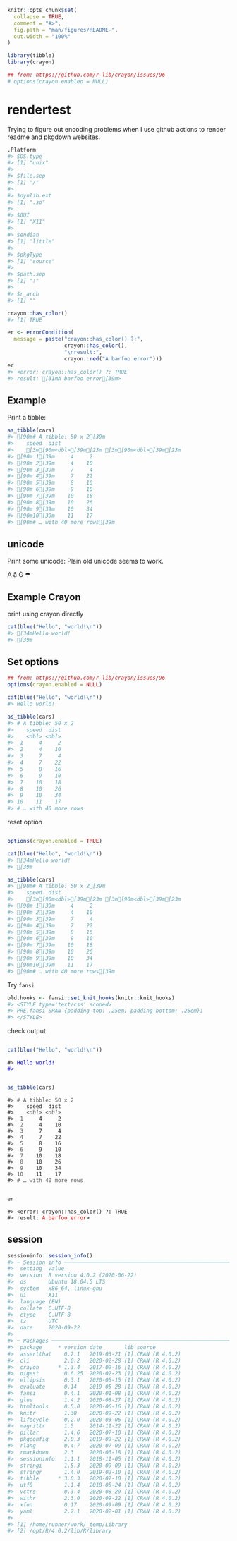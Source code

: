 
<!-- README.md is generated from README.Rmd. Please edit that file -->

``` r
knitr::opts_chunk$set(
  collapse = TRUE,
  comment = "#>",
  fig.path = "man/figures/README-",
  out.width = "100%"
)

library(tibble)
library(crayon)

## from: https://github.com/r-lib/crayon/issues/96
# options(crayon.enabled = NULL)
```

# rendertest

Trying to figure out encoding problems when I use github actions to
render readme and pkgdown websites.

``` r
.Platform
#> $OS.type
#> [1] "unix"
#> 
#> $file.sep
#> [1] "/"
#> 
#> $dynlib.ext
#> [1] ".so"
#> 
#> $GUI
#> [1] "X11"
#> 
#> $endian
#> [1] "little"
#> 
#> $pkgType
#> [1] "source"
#> 
#> $path.sep
#> [1] ":"
#> 
#> $r_arch
#> [1] ""
```

``` r
crayon::has_color()
#> [1] TRUE
```

``` r
er <- errorCondition(
  message = paste("crayon::has_color() ?:",
                  crayon::has_color(),
                  "\nresult:",
                  crayon::red("A barfoo error")))
er
#> <error: crayon::has_color() ?: TRUE 
#> result: [31mA barfoo error[39m>
```

## Example

Print a tibble:

``` r
as_tibble(cars)
#> [90m# A tibble: 50 x 2[39m
#>    speed  dist
#>    [3m[90m<dbl>[39m[23m [3m[90m<dbl>[39m[23m
#> [90m 1[39m     4     2
#> [90m 2[39m     4    10
#> [90m 3[39m     7     4
#> [90m 4[39m     7    22
#> [90m 5[39m     8    16
#> [90m 6[39m     9    10
#> [90m 7[39m    10    18
#> [90m 8[39m    10    26
#> [90m 9[39m    10    34
#> [90m10[39m    11    17
#> [90m# … with 40 more rows[39m
```

## unicode

Print some unicode: Plain old unicode seems to work.

Ā ā Ġ ☂

## Example Crayon

print using crayon directly

``` r
cat(blue("Hello", "world!\n"))
#> [34mHello world!
#> [39m
```

## Set options

``` r
## from: https://github.com/r-lib/crayon/issues/96
options(crayon.enabled = NULL)

cat(blue("Hello", "world!\n"))
#> Hello world!

as_tibble(cars)
#> # A tibble: 50 x 2
#>    speed  dist
#>    <dbl> <dbl>
#>  1     4     2
#>  2     4    10
#>  3     7     4
#>  4     7    22
#>  5     8    16
#>  6     9    10
#>  7    10    18
#>  8    10    26
#>  9    10    34
#> 10    11    17
#> # … with 40 more rows
```

reset option

``` r

options(crayon.enabled = TRUE)

cat(blue("Hello", "world!\n"))
#> [34mHello world!
#> [39m

as_tibble(cars)
#> [90m# A tibble: 50 x 2[39m
#>    speed  dist
#>    [3m[90m<dbl>[39m[23m [3m[90m<dbl>[39m[23m
#> [90m 1[39m     4     2
#> [90m 2[39m     4    10
#> [90m 3[39m     7     4
#> [90m 4[39m     7    22
#> [90m 5[39m     8    16
#> [90m 6[39m     9    10
#> [90m 7[39m    10    18
#> [90m 8[39m    10    26
#> [90m 9[39m    10    34
#> [90m10[39m    11    17
#> [90m# … with 40 more rows[39m
```

Try `fansi`

``` r
old.hooks <- fansi::set_knit_hooks(knitr::knit_hooks)
#> <STYLE type='text/css' scoped>
#> PRE.fansi SPAN {padding-top: .25em; padding-bottom: .25em};
#> </STYLE>
```

check output

``` r

cat(blue("Hello", "world!\n"))
```

<PRE class="fansi fansi-output"><CODE>#&gt; <span style='color: #0000BB;'>Hello world!
#&gt; </span><span>
</span></CODE></PRE>

``` r

as_tibble(cars)
```

<PRE class="fansi fansi-output"><CODE>#&gt; <span style='color: #555555;'># A tibble: 50 x 2</span><span>
#&gt;    speed  dist
#&gt;    </span><span style='color: #555555;font-style: italic;'>&lt;dbl&gt;</span><span> </span><span style='color: #555555;font-style: italic;'>&lt;dbl&gt;</span><span>
#&gt; </span><span style='color: #555555;'> 1</span><span>     4     2
#&gt; </span><span style='color: #555555;'> 2</span><span>     4    10
#&gt; </span><span style='color: #555555;'> 3</span><span>     7     4
#&gt; </span><span style='color: #555555;'> 4</span><span>     7    22
#&gt; </span><span style='color: #555555;'> 5</span><span>     8    16
#&gt; </span><span style='color: #555555;'> 6</span><span>     9    10
#&gt; </span><span style='color: #555555;'> 7</span><span>    10    18
#&gt; </span><span style='color: #555555;'> 8</span><span>    10    26
#&gt; </span><span style='color: #555555;'> 9</span><span>    10    34
#&gt; </span><span style='color: #555555;'>10</span><span>    11    17
#&gt; </span><span style='color: #555555;'># … with 40 more rows</span><span>
</span></CODE></PRE>

``` r

er
```

<PRE class="fansi fansi-output"><CODE>#&gt; &lt;error: crayon::has_color() ?: TRUE 
#&gt; result: <span style='color: #BB0000;'>A barfoo error</span><span>&gt;
</span></CODE></PRE>

## session

``` r
sessioninfo::session_info()
#> ─ Session info ───────────────────────────────────────────────────────────────
#>  setting  value                       
#>  version  R version 4.0.2 (2020-06-22)
#>  os       Ubuntu 18.04.5 LTS          
#>  system   x86_64, linux-gnu           
#>  ui       X11                         
#>  language (EN)                        
#>  collate  C.UTF-8                     
#>  ctype    C.UTF-8                     
#>  tz       UTC                         
#>  date     2020-09-22                  
#> 
#> ─ Packages ───────────────────────────────────────────────────────────────────
#>  package     * version date       lib source        
#>  assertthat    0.2.1   2019-03-21 [1] CRAN (R 4.0.2)
#>  cli           2.0.2   2020-02-28 [1] CRAN (R 4.0.2)
#>  crayon      * 1.3.4   2017-09-16 [1] CRAN (R 4.0.2)
#>  digest        0.6.25  2020-02-23 [1] CRAN (R 4.0.2)
#>  ellipsis      0.3.1   2020-05-15 [1] CRAN (R 4.0.2)
#>  evaluate      0.14    2019-05-28 [1] CRAN (R 4.0.2)
#>  fansi         0.4.1   2020-01-08 [1] CRAN (R 4.0.2)
#>  glue          1.4.2   2020-08-27 [1] CRAN (R 4.0.2)
#>  htmltools     0.5.0   2020-06-16 [1] CRAN (R 4.0.2)
#>  knitr         1.30    2020-09-22 [1] CRAN (R 4.0.2)
#>  lifecycle     0.2.0   2020-03-06 [1] CRAN (R 4.0.2)
#>  magrittr      1.5     2014-11-22 [1] CRAN (R 4.0.2)
#>  pillar        1.4.6   2020-07-10 [1] CRAN (R 4.0.2)
#>  pkgconfig     2.0.3   2019-09-22 [1] CRAN (R 4.0.2)
#>  rlang         0.4.7   2020-07-09 [1] CRAN (R 4.0.2)
#>  rmarkdown     2.3     2020-06-18 [1] CRAN (R 4.0.2)
#>  sessioninfo   1.1.1   2018-11-05 [1] CRAN (R 4.0.2)
#>  stringi       1.5.3   2020-09-09 [1] CRAN (R 4.0.2)
#>  stringr       1.4.0   2019-02-10 [1] CRAN (R 4.0.2)
#>  tibble      * 3.0.3   2020-07-10 [1] CRAN (R 4.0.2)
#>  utf8          1.1.4   2018-05-24 [1] CRAN (R 4.0.2)
#>  vctrs         0.3.4   2020-08-29 [1] CRAN (R 4.0.2)
#>  withr         2.3.0   2020-09-22 [1] CRAN (R 4.0.2)
#>  xfun          0.17    2020-09-09 [1] CRAN (R 4.0.2)
#>  yaml          2.2.1   2020-02-01 [1] CRAN (R 4.0.2)
#> 
#> [1] /home/runner/work/_temp/Library
#> [2] /opt/R/4.0.2/lib/R/library
```
